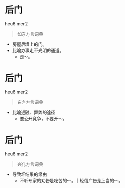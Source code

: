 # 后门
heu6 men2
> 如东方言词典
- 房屋后墙上的门。
- 比喻办事走不光明的通道。
  - 走～。

# 后门
heu6 men2
> 东台方言词典
- 比喻通融、舞弊的途径
  - 要公开竞争，不要开～。

# 后门
heu6 men2
> 兴化方言词典
- 导致坏结果的缘由
  - 不听专家的劝告是吃苦的～。｜轻信广告是上当的～。
